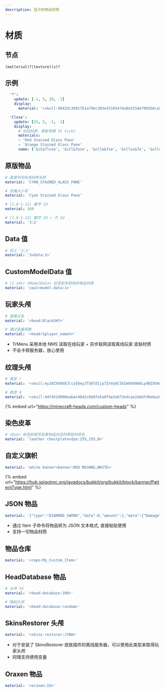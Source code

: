 ```yaml
---
description: 显示的物品材质
---
```


# 材质

## 节点

```text
(mat(erial)?|texture)(s)?
```

## 示例

```yaml
  '*':
    update: [-1, 5, 20, -1]
    display:
      material: '<skull:9842dc3b917b1a796c303e15105474a8e315de7982b6ca54feafb5a4d13d4e95>'
```

```yaml
  'Close':
    update: [25, 5, -1, -1]
    display:
      # 动态材质，更新周期 25 ticks
      materials:
      - 'Red Stained Glass Pane'
      - 'Orange Stained Glass Pane'
      name: ['&cC&7lose', '&cCl&7ose', '&cClo&7se', '&cClos&7e', '&cClose']
```

## 原版物品

```yaml
# 直接书写标准材质名称
material: 'CYAN_STAINED_GLASS_PANE'

# 忽略大小写
material: 'Cyan Stained Glass Pane'

# (1.8-1.12) 数字 Id
material: 160

# (1.8-1.12) 数字 Id + 子 Id
material: '3:2'
```

## Data 值

```yaml
# 同上 '3:2'
material: '3<data:2>'
```

## CustomModelData 值

```yaml
# (1.14+) <ModelData> 标签前写具体的物品材质
material: 'coal<model-data:1>'
```

## 玩家头颅

```yaml
# 直接点名
material: '<head:BlackSKY>'

# 通过变量获取
material: '<head:%player_name%>'
```

* TrMenu 采用本地 NMS 读取在线玩家 + 异步联网读取离线玩家 皮肤材质
* 不会卡顿服务器，放心使用

## 纹理头颅

```yaml
# 类型 Ⅰ
material: '<skull:eyJ0ZXh0dXJlcyI6eyJTS0lOIjp7InVybCI6Imh0dHA6Ly90ZXh0dXJlcy5taW5lY3JhZnQubmV0L3RleHR1cmUvNDRmNDUyZDk5OGVhYmFjNDY0MmM2YjBmZTVhOGY0ZTJlNjczZWRjYWUyYTZkZmQ5ZTZhMmU4NmU3ODZlZGFjMCJ9fX0=>'

# 类型 Ⅱ
material: '<skull:44f452d998eabac4642c6b0fe5a8f4e2e673edcae2a6dfd9e6a2e86e786edac0>'
```

{% embed url="https://minecraft-heads.com/custom-heads" %}

## 染色皮革

```yaml
# <Dye> 标签前面写皮革物品对应的原版材质名
material: 'leather chestplate<dye:255,255,0>'
```

## 自定义旗帜

```yaml
material: 'white banner<banner:RED MOJANG,WHITE>'
```

{% embed url="https://hub.spigotmc.org/javadocs/bukkit/org/bukkit/block/banner/PatternType.html" %}

## JSON 物品

```yaml
material: '{"type":"DIAMOND_SWORD","data":0,"amount":1,"meta":{"Damage":{"type":"INT","data":0}}}'
```

* 通过 Item 子命令将物品转为 JSON 文本格式, 直接粘贴使用
* 支持一切物品材质

## 物品仓库

```yaml
material: '<repo:My_Custom_Item>'
```

## HeadDatabase 物品

```yaml
# 头颅 Id
material: '<head-database:100>'

# 随机头颅
material: '<head-database:random>'
```

## SkinsRestorer 头颅

```yaml
material: '<skins-restorer:JYBH>'
```

* 对于安装了 SkinsRestorer 皮肤插件的离线服务器，可以使用此类型来取得玩家头颅
* 同理支持使用变量

## Oraxen 物品

```yaml
material: '<oraxen:Id>'
```


